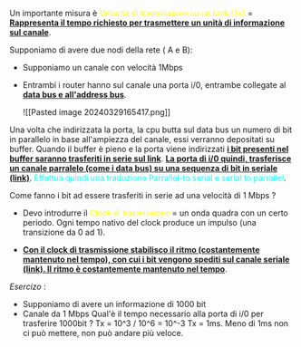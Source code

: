 Un importante misura è <span style=color:yellow>Velocità di trasmissione su un Link (Tx)</span> = <b><u>Rappresenta il tempo richiesto per trasmettere un unità di informazione sul canale</u></b>. 

Supponiamo di avere due nodi della rete ( A e B): 
- Supponiamo un canale con velocità 1Mbps

- Entrambi i router hanno sul canale una porta i/0, entrambe collegate al <b><u>data bus e all'address bus</u></b>.

     ![[Pasted image 20240329165417.png]]

Una volta che indirizzata la porta, la cpu butta sul data bus un numero di bit in parallelo in base all'ampiezza del canale, essi verranno depositati su buffer. Quando il buffer è pieno e la porta viene indirizzati <b><u>i bit presenti nel buffer saranno trasferiti in serie sul link</u></b>. 
<b><u>La porta di i/0 quindi, trasferisce un canale parralelo (come i data bus) su una sequenza di bit in seriale (link)</u></b>. <span style=color:cyan>Effettua quindi una traduzione Parrallel-to serial e serial to parrallel</span>. 

Come fanno i bit ad essere trasferiti in serie ad una velocità di 1 Mbps ? 
- Devo introdurre il <span style=color:yellow>Clock di trasmissione</span> = un onda quadra con un certo periodo. Ogni tempo nativo del clock produce un impulso (una transizione da 0 ad 1). 

- <b><u>Con il clock di trasmissione stabilisco il ritmo (costantemente mantenuto nel tempo), con cui i bit vengono spediti sul canale seriale (link). Il ritmo è costantemente mantenuto nel tempo</u></b>.  

*Esercizo* : 
- Supponiamo di avere un informazione di 1000 bit 
- Canale da 1 Mbps
  Qual'è il tempo necessario alla porta di i/0 per trasferire 1000bit ?
	Tx = 10^3 / 10^6 = 10^-3 
	Tx = 1ms. Meno di 1ms non ci può mettere, non può andare più veloce. 